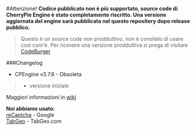 #Attenzione!
<b>Codice pubblicato non è più supportato, source code di CherryPie Engine è stato completamente riscritto. Una versione aggiornata del engine sarà pubblicata nel questo repository dopo release pubblico.</b>

>Questo è un source code non prodduttivo, non è consilato di usare cosi com'è. Per ricevere una versione prodduttiva si prega di visitare [CodeBurger](http://www.codeburger.it)

###Changelog
* CPEngine v3.7.6 - Obsoleta

>* versione iniziale

Maggiori informazioni in [wiki](https://github.com/CodeBurgerINT/CherryPie-Engine/wiki)

<b>Noi abbiamo usato:</b><br>
[reCaptcha](https://www.google.com/recaptcha/intro/index.html) - Google<br>
[TabGeo](http://tabgeo.com/) - TabGeo.com
